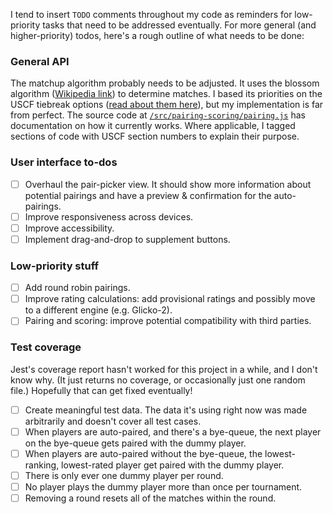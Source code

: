 I tend to insert `TODO` comments throughout my code as reminders for low-priority tasks that need to be addressed eventually. For more general (and higher-priority) todos, here's a rough outline of what needs to be done:

### General API

The matchup algorithm probably needs to be adjusted. It uses the blossom algorithm ([Wikipedia link](https://en.wikipedia.org/wiki/Blossom_algorithm)) to determine matches. I based its priorities on the USCF tiebreak options ([read about them here](http://www.uschess.org/content/view/7752/369/)), but my implementation is far from perfect. The source code at [`/src/pairing-scoring/pairing.js`](https://github.com/johnridesabike/chessahoochee/blob/master/src/pairing-scoring/pairing.js) has documentation on how it currently works. Where applicable, I tagged sections of code with USCF section numbers to explain their purpose.

### User interface to-dos

- [ ] Overhaul the pair-picker view. It should show more information about potential pairings and have a preview & confirmation for the auto-pairings.
- [ ] Improve responsiveness across devices.
- [ ] Improve accessibility.
- [ ] Implement drag-and-drop to supplement buttons.

### Low-priority stuff

- [ ] Add round robin pairings.
- [ ] Improve rating calculations: add provisional ratings and possibly move to a different engine (e.g. Glicko-2).
- [ ] Pairing and scoring: improve potential compatibility with third parties.

### Test coverage

Jest's coverage report hasn't worked for this project in a while, and I don't know why. (It just returns no coverage, or occasionally just one random file.) Hopefully that can get fixed eventually!

- [ ] Create meaningful test data. The data it's using right now was made arbitrarily and doesn't cover all test cases.
- [ ] When players are auto-paired, and there's a bye-queue, the next player on the bye-queue gets paired with the dummy player.
- [ ] When players are auto-paired without the bye-queue, the lowest-ranking, lowest-rated player get paired with the dummy player.
- [ ] There is only ever one dummy player per round.
- [ ] No player plays the dummy player more than once per tournament.
- [ ] Removing a round resets all of the matches within the round.